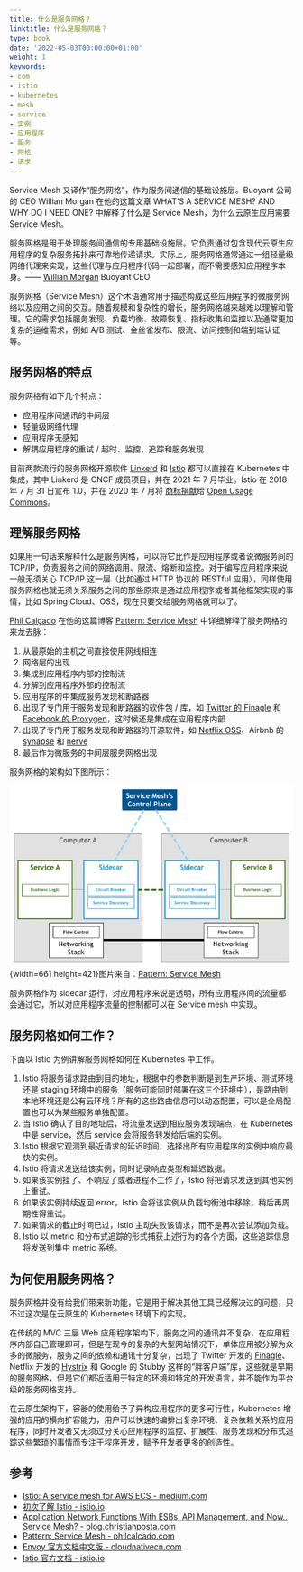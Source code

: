 ```yaml
---
title: 什么是服务网格？
linktitle: 什么是服务网格？
type: book
date: '2022-05-03T00:00:00+01:00'
weight: 1
keywords:
- com
- istio
- kubernetes
- mesh
- service
- 实例
- 应用程序
- 服务
- 网格
- 请求
---
```



Service Mesh 又译作“服务网格”，作为服务间通信的基础设施层。Buoyant 公司的 CEO Willian Morgan 在他的这篇文章 WHAT’S A SERVICE MESH? AND WHY DO I NEED ONE? 中解释了什么是 Service Mesh，为什么云原生应用需要 Service Mesh。

服务网格是用于处理服务间通信的专用基础设施层。它负责通过包含现代云原生应用程序的复杂服务拓扑来可靠地传递请求。实际上，服务网格通常通过一组轻量级网络代理来实现，这些代理与应用程序代码一起部署，而不需要感知应用程序本身。—— [Willian Morgan](https://twitter.com/wm) Buoyant CEO

服务网格（Service Mesh）这个术语通常用于描述构成这些应用程序的微服务网络以及应用之间的交互。随着规模和复杂性的增长，服务网格越来越难以理解和管理。它的需求包括服务发现、负载均衡、故障恢复、指标收集和监控以及通常更加复杂的运维需求，例如 A/B 测试、金丝雀发布、限流、访问控制和端到端认证等。

## 服务网格的特点

服务网格有如下几个特点：

- 应用程序间通讯的中间层
- 轻量级网络代理
- 应用程序无感知
- 解耦应用程序的重试 / 超时、监控、追踪和服务发现

目前两款流行的服务网格开源软件 [Linkerd](https://linkerd.io/) 和 [Istio](https://istio.io/) 都可以直接在 Kubernetes 中集成，其中 Linkerd 是 CNCF 成员项目，并在 2021 年 7 月毕业。Istio 在 2018 年 7 月 31 日宣布 1.0，并在 2020 年 7 月将 [商标捐献](https://istio.io/latest/blog/2020/open-usage/)给 [Open Usage Commons](https://openusage.org/)。

## 理解服务网格

如果用一句话来解释什么是服务网格，可以将它比作是应用程序或者说微服务间的 TCP/IP，负责服务之间的网络调用、限流、熔断和监控。对于编写应用程序来说一般无须关心 TCP/IP 这一层（比如通过 HTTP 协议的 RESTful 应用），同样使用服务网格也就无须关系服务之间的那些原来是通过应用程序或者其他框架实现的事情，比如 Spring Cloud、OSS，现在只要交给服务网格就可以了。

[Phil Calçado](http://philcalcado.com/) 在他的这篇博客 [Pattern: Service Mesh](http://philcalcado.com/2017/08/03/pattern_service_mesh.html) 中详细解释了服务网格的来龙去脉：

1. 从最原始的主机之间直接使用网线相连
2. 网络层的出现
3. 集成到应用程序内部的控制流
4. 分解到应用程序外部的控制流
5. 应用程序的中集成服务发现和断路器
6. 出现了专门用于服务发现和断路器的软件包 / 库，如 [Twitter 的 Finagle](https://finagle.github.io/) 和 [Facebook 的 Proxygen](https://code.fb.com/networking-traffic/introducing-proxygen-facebook-s-c-http-framework/)，这时候还是集成在应用程序内部
7. 出现了专门用于服务发现和断路器的开源软件，如 [Netflix OSS](https://netflix.github.io/)、Airbnb 的 [synapse](https://github.com/airbnb/synapse) 和 [nerve](https://github.com/airbnb/nerve)
8. 最后作为微服务的中间层服务网格出现

服务网格的架构如下图所示：

![Service Mesh 架构图](service-mesh-pattern.webp)
{width=661 height=421}图片来自：[Pattern: Service Mesh](http://philcalcado.com/2017/08/03/pattern_service_mesh.html)

服务网格作为 sidecar 运行，对应用程序来说是透明，所有应用程序间的流量都会通过它，所以对应用程序流量的控制都可以在 Service mesh 中实现。

## 服务网格如何工作？

下面以 Istio 为例讲解服务网格如何在 Kubernetes 中工作。

1. Istio 将服务请求路由到目的地址，根据中的参数判断是到生产环境、测试环境还是 staging 环境中的服务（服务可能同时部署在这三个环境中），是路由到本地环境还是公有云环境？所有的这些路由信息可以动态配置，可以是全局配置也可以为某些服务单独配置。
2. 当 Istio 确认了目的地址后，将流量发送到相应服务发现端点，在 Kubernetes 中是 service，然后 service 会将服务转发给后端的实例。
3. Istio 根据它观测到最近请求的延迟时间，选择出所有应用程序的实例中响应最快的实例。
4. Istio 将请求发送给该实例，同时记录响应类型和延迟数据。
5. 如果该实例挂了、不响应了或者进程不工作了，Istio 将把请求发送到其他实例上重试。
6. 如果该实例持续返回 error，Istio 会将该实例从负载均衡池中移除，稍后再周期性得重试。
7. 如果请求的截止时间已过，Istio 主动失败该请求，而不是再次尝试添加负载。
8. Istio 以 metric 和分布式追踪的形式捕获上述行为的各个方面，这些追踪信息将发送到集中 metric 系统。

## 为何使用服务网格？

服务网格并没有给我们带来新功能，它是用于解决其他工具已经解决过的问题，只不过这次是在云原生的 Kubernetes 环境下的实现。

在传统的 MVC 三层 Web 应用程序架构下，服务之间的通讯并不复杂，在应用程序内部自己管理即可，但是在现今的复杂的大型网站情况下，单体应用被分解为众多的微服务，服务之间的依赖和通讯十分复杂，出现了 Twitter 开发的 [Finagle](https://twitter.github.io/finagle/)、Netflix 开发的 [Hystrix](https://github.com/Netflix/Hystrix) 和 Google 的 Stubby 这样的“胖客户端”库，这些就是早期的服务网格，但是它们都近适用于特定的环境和特定的开发语言，并不能作为平台级的服务网格支持。

在云原生架构下，容器的使用给予了异构应用程序的更多可行性，Kubernetes 增强的应用的横向扩容能力，用户可以快速的编排出复杂环境、复杂依赖关系的应用程序，同时开发者又无须过分关心应用程序的监控、扩展性、服务发现和分布式追踪这些繁琐的事情而专注于程序开发，赋予开发者更多的创造性。

## 参考

- [Istio: A service mesh for AWS ECS - medium.com](https://medium.com/attest-engineering/Istio-a-service-mesh-for-aws-ecs-937f201f847a)
- [初次了解 Istio - istio.io](https://istio.io/latest/news/releases/0.x/announcing-0.1/)
- [Application Network Functions With ESBs, API Management, and Now.. Service Mesh? - blog.christianposta.com](http://blog.christianposta.com/microservices/application-network-functions-with-esbs-api-management-and-now-service-mesh/)
- [Pattern: Service Mesh - philcalcado.com](http://philcalcado.com/2017/08/03/pattern_service_mesh.html)
- [Envoy 官方文档中文版 - cloudnativecn.com](https://cloudnativecn.com/envoy/)
- [Istio 官方文档 - istio.io](https://istio.io/)
